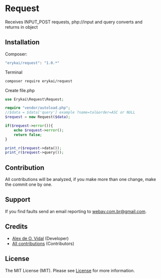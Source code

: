 # Request
Receives INPUT_POST requests, php://input and query converts and returns in object


## Installation

Composer:

```bash
"erykai/request": "1.0.*"
```

Terminal

```bash
composer require erykai/request
```

Create file.php

```php
use Erykai\Request\Request;

require "vendor/autoload.php";
//$data = $data['query'] example ?name=tal&order=ASC or NULL
$request = new Request($data);

if($request->error()){
    echo $request->error();
    return false;
}

print_r($request->data());
print_r($request->query());
```

## Contribution

All contributions will be analyzed, if you make more than one change, make the commit one by one.

## Support


If you find faults send an email reporting to webav.com.br@gmail.com.

## Credits

- [Alex de O. Vidal](https://github.com/alexdeovidal) (Developer)
- [All contributions](https://github.com/erykai/request/contributors) (Contributors)

## License

The MIT License (MIT). Please see [License](https://github.com/erykai/request/LICENSE) for more information.
